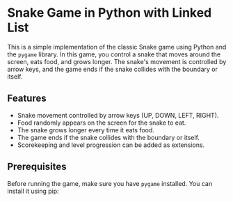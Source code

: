 # Snake Game in Python with Linked List

This is a simple implementation of the classic Snake game using Python and the `pygame` library. In this game, you control a snake that moves around the screen, eats food, and grows longer. The snake's movement is controlled by arrow keys, and the game ends if the snake collides with the boundary or itself.

## Features

- Snake movement controlled by arrow keys (UP, DOWN, LEFT, RIGHT).
- Food randomly appears on the screen for the snake to eat.
- The snake grows longer every time it eats food.
- The game ends if the snake collides with the boundary or itself.
- Scorekeeping and level progression can be added as extensions.

## Prerequisites

Before running the game, make sure you have `pygame` installed. You can install it using pip:


